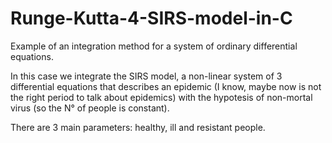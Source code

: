 # Runge-Kutta-4-SIRS-model-in-C
Example of an integration method for a system of ordinary differential equations.

In this case we integrate the SIRS model, a non-linear system of 3 differential equations that describes an epidemic (I know, maybe now is not the right period to talk about epidemics) with the hypotesis of non-mortal virus (so the N° of people is constant).

There are 3 main parameters: healthy, ill and resistant people.
